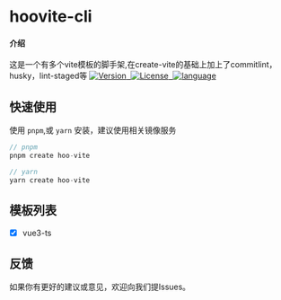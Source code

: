 # hoovite-cli

#### 介绍
这是一个有多个vite模板的脚手架,在create-vite的基础上加上了commitlint，husky，lint-staged等
<a href="https://www.npmjs.com/package/hooui" target="_blank">
<img src="https://img.shields.io/badge/npm-v6.14.15-blue.svg" alt="Version"></a><a href="https://www.npmjs.com/package/hooui" target="_blank">&nbsp;&nbsp;<img src="https://img.shields.io/badge/license-MIT-brightgreen.svg" alt="License"></a><a href="https://www.npmjs.com/package/hooui" target="_blank">&nbsp;&nbsp;<img src="https://img.shields.io/badge/language-vue3-lightgrey.svg" alt="language"></a>
## 快速使用

使用 `pnpm`,或 `yarn` 安装，建议使用相关镜像服务

```js
// pnpm
pnpm create hoo-vite

// yarn
yarn create hoo-vite
```

## 模板列表

- [x] vue3-ts

## 反馈

如果你有更好的建议或意见，欢迎向我们提Issues。